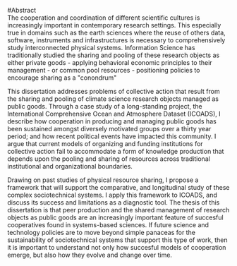 #Abstract
<br>
The cooperation and coordination of different scientific cultures is increasingly important in contemporary research settings. This especially true in domains such as the earth sciences where the reuse of others data, software, instruments and infrastructures is necessary to comprehensively study interconnected physical systems. Information Science has traditionally studied the sharing and pooling of these research objects as either private goods - applying behavioral economic principles to their management - or common pool resources - positioning policies to encourage sharing as a "conondrum"

This dissertation addresses problems of collective action that result from the sharing and pooling of climate science research objects managed as public goods. Through a case study of a long-standing  project, the International Comprehensive Ocean and Atmosphere Dataset (ICOADS), I describe how cooperation in producing and managing public goods has been sustained amongst diversely motivated groups over a thirty year period; and how recent political events have impacted this community. I argue that current models of organizing and funding institutions for collective action fail to accommodate a form of knowledge production that depends upon the pooling and sharing of resources across traditional institutional and organizational boundaries.

Drawing on past studies of physical resource sharing,  I propose a framework that will support the comparative, and longitudinal study of these complex sociotechnical systems. I apply this framework to ICOADS, and discuss its success and limitations as a diagnostic tool. The thesis of this dissertation is that peer production and the shared management of research objects as public goods are an increasingly important feature of succesful cooperatives found in systems-based sciences. If future science and technology policies are to move beyond simple panaceas for the sustainability of sociotechnical systems that support this type of work,  then it is important to understand not only how succesful models of cooperation emerge, but also how they evolve and change over time. 
